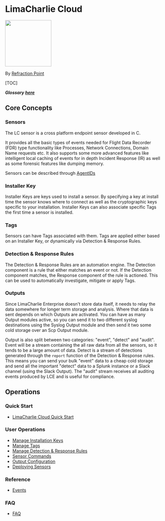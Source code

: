 # LimaCharlie Cloud

<img src="https://lcio.nyc3.digitaloceanspaces.com/lc.png" width="150">

By [Refraction Point](https://www.refractionpoint.com)

[TOC]

***Glossary [here](glossary.md)***

## Core Concepts
### Sensors
The LC sensor is a cross platform endpoint sensor developed in C.

It provides all the basic types of events needed
for Flight Data Recorder (FDR) type functionality like Processes, Network Connections, Domain Name requests etc.
It also supports some more advanced features like intelligent local caching of events for in depth Incident Response (IR)
as well as some forensic features like dumping memory.

Sensors can be described through [AgentIDs](agentid.md)

### Installer Key
Installer Keys are keys used to install a sensor. By specifying a key at install time the sensor knows where to connect
as well as the cryptographic keys specific to your installation. Installer Keys can also associate specific Tags the first
time a sensor is installed.

### Tags
Sensors can have Tags associated with them. Tags are applied either based on an Installer Key, or
dynamically via Detection & Response Rules.

### Detection & Response Rules
The Detection & Response Rules are an automation engine. The Detection component is a rule that either matches an event
or not. If the Detection component matches, the Response component of the rule is actioned. This can be used to automatically
investigate, mitigate or apply Tags.

### Outputs
Since LimaCharlie Enterprise doesn't store data itself, it needs to relay the data somewhere for longer term storage
and analysis. Where that data is sent depends on which Outputs are activated. You can have as many Output modules
active, so you can send it to two different syslog destinations using the Syslog Output module and then send it two
some cold storage over an Scp Output module.

Output is also split between two categories: "event", "detect" and "audit". Event will be a stream containing the all raw data from
all the sensors, so it tends to be a large amount of data. Detect is a stream of detections generated through the `report`
function of the Detection & Response rules. This means you can send your bulk "event" data to a cheap cold storage and
send all the important "detect" data to a Splunk instance or a Slack channel (using the Slack Output). The "audit" stream
receives all auditing events produced by LCE and is useful for compliance.

## Operations

### Quick Start
* [LimaCharlie Cloud Quick Start](lcc_quick_start.md)

### User Operations
* [Manage Installation Keys](manage_keys.md)
* [Manage Tags](tagging.md)
* [Manage Detection & Response Rules](dr.md)
* [Sensor Commands](sensor_commands.md)
* [Output Configuration](outputs.md)
* [Deploying Sensors](deploy_sensor.md)

### Reference
* [Events](events.md)

### FAQ
* [FAQ](faq.md)